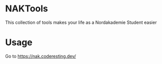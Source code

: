 # NAKTools

This collection of tools makes your life as a Nordakademie Student easier

# Usage

Go to https://nak.coderesting.dev/
